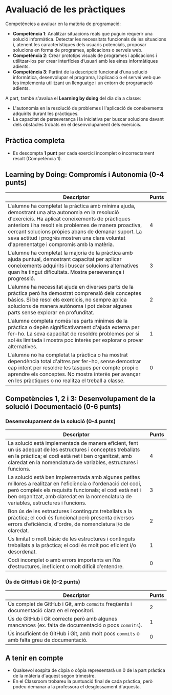 # Avaluació de les pràctiques

Competències a avaluar en la matèria de programació:

- **Competència 1**: Analitzar situacions reals que puguin requerir una solució informàtica. Detectar les necessitats funcionals de les situacions i, atenent les característiques dels usuaris potencials, proposar solucions en forma de programes, aplicacions o serveis web.
- **Competència 2**: Crear prototips visuals de programes i aplicacions i utilitzar-los per crear interfícies d’usuari amb les eines informàtiques adients.
- **Competència 3**: Partint de la descripció funcional d’una solució informàtica, desenvolupar el programa, l’aplicació o el servei web que les implementa utilitzant un llenguatge i un entorn de programació adients.

A part, també s'avalua el **Learning by doing** del dia dia a classe:

- L'autonomia en la resolució de problemes i l'aplicació de coneixements adquirits durant les pràctiques.
- La capacitat de perseverança i la iniciativa per buscar solucions davant dels obstacles trobats en el desenvolupament dels exercicis.

## Pràctica completa

- Es descompta **1 punt** per cada exercici incomplet o incorrectament resolt (Competència 1).

## Learning by Doing: Compromís i Autonomia (0-4 punts)

| **Descriptor**                                                                                         | **Punts** |
|--------------------------------------------------------------------------------------------------------|-----------|
|L'alumne ha completat la pràctica amb mínima ajuda, demostrant una alta autonomia en la resolució d'exercicis. Ha aplicat coneixements de pràctiques anteriors i ha resolt els problemes de manera proactiva, cercant solucions pròpies abans de demanar suport. La seva actitud i progrés mostren una clara voluntat d'aprenentatge i compromís amb la matèria.          | 4         |
|L'alumne ha completat la majoria de la pràctica amb ajuda puntual, demostrant capacitat per aplicar coneixements adquirits i buscar solucions alternatives quan ha tingut dificultats. Mostra perseverança i progressió.       | 3         |
|L'alumne ha necessitat ajuda en diverses parts de la pràctica però ha demostrat comprensió dels conceptes bàsics. Si bé resol els exercicis, no sempre aplica solucions de manera autònoma i pot deixar algunes parts sense explorar en profunditat.   | 2         |
|L'alumne completa només les parts mínimes de la pràctica o depèn significativament d'ajuda externa per fer-ho. La seva capacitat de resoldre problemes per si sol és limitada i mostra poc interès per explorar o provar alternatives.| 1         |
|L'alumne no ha completat la pràctica o ha mostrat dependència total d'altres per fer-ho, sense demostrar cap intent per resoldre les tasques per compte propi o aprendre els conceptes. No mostra interès per avançar en les pràctiques o no realitza el treball a classe.      | 0         |

## Competències 1, 2 i 3: Desenvolupament de la solució i Documentació (0-6 punts)

### Desenvolupament de la solució (0-4 punts)

|  **Descriptor**  | **Punts** |
|----------------------------------------------------------------------------------------------------------------------------------|-----------|
|La solució està implementada de manera eficient, fent un ús adequat de les estructures i conceptes treballats en la pràctica; el codi està net i ben organitzat, amb claredat en la nomenclatura de variables, estructures i funcions. | 4         |
|La solució està ben implementada amb algunes petites millores a realitzar en l'eficiència o l'ordenació del codi, però compleix els requisits funcionals; el codi està net i ben organitzat, amb claredat en la nomenclatura de variables, estructures i funcions.      | 3         |
|Bon ús de les estructures i continguts treballats a la pràctica; el codi és funcional però presenta diversos errors d’eficiència, d'ordre, de nomenclatura i/o de claredat.   | 2         |
|Ús limitat o molt bàsic de les estructures i continguts treballats a la pràctica; el codi és molt poc eficient i/o desordenat.                                       | 1         |
|Codi incomplet o amb errors importants en l’ús d’estructures, ineficient o molt difícil d’entendre.                 | 0         |

### Ús de GitHub i Git (0-2 punts)

|  **Descriptor**  | **Punts** |
|------------------------------------------------------------------------------------------------------------------------------------------------|-----------|
|Ús complet de GitHub i Git, amb `commits` freqüents i documentació clara en el repositori.           | 2         |
|Ús de GitHub i Git correcte però amb algunes mancances (ex. falta de documentació o pocs `commits`).   | 1         |
|Ús insuficient de GitHub i Git, amb molt pocs `commits` o amb falta greu de documentació.                                 | 0         |

## A tenir en compte

- Qualsevol sospita de còpia o còpia representarà un 0 de la part pràctica de la màteria d'aquest segon trimestre.
- En el Classroom trobareu la puntuació final de cada pràctica, però podeu demanar a la professora el desglossament d'aquesta.
